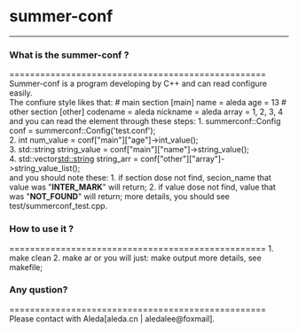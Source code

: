 # summer-conf
--------------------------------------------------

### What is the summer-conf ?
==================================================
Summer-conf is a program developing by C++ and 
can read configure easily.    
The confiure style likes that:
    # main section
    [main]
    name = aleda
    age  = 13
    # other section
    [other]
    codename = aleda
    nickname = aleda
    array    = 1, 2, 3, 4
and you can read the element through these steps:
    1. summerconf::Config conf = summerconf::Config('test.conf');    
    2. int num_value = conf["main"]["age"]->int_value();    
    3. std::string string_value = conf["main"]["name"]->string_value();    
    4. std::vector<std::string> string_arr = conf["other"]["array"]->string_value_list();    
and you should note these:
    1. if section dose not find, secion_name that value was "__INTER_MARK__" will return;
    2. if value dose not find, value that was "__NOT_FOUND__" will return;
more details, you should see test/summerconf_test.cpp.    

### How to use it ?
==================================================
    1. make clean
    2. make ar
    or you will just:
    make output
    more details, see makefile;

### Any qustion?
==================================================
    Please contact with Aleda[aleda.cn | aledalee@foxmail].    
